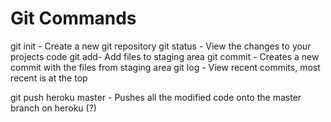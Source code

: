 # Git Commands

git init - Create a new git repository
git status - View the changes to your projects code
git add- Add files to staging area
git commit - Creates a new commit with the files from staging area
git log - View recent commits, most recent is at the top

git push heroku master - Pushes all the modified code onto the master branch on heroku (?)